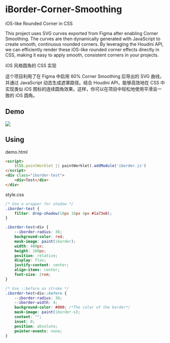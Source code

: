# iBorder-Corner-Smoothing
iOS-like Rounded Corner in CSS

This project uses SVG curves exported from Figma after enabling Corner Smoothing. The curves are then dynamically generated with JavaScript to create smooth, continuous rounded corners. By leveraging the Houdini API, we can efficiently render these iOS-like rounded corner effects directly in CSS, making it easy to apply smooth, consistent corners in your projects.

iOS 风格圆角的 CSS 实现

这个项目利用了在 Figma 中启用 60% Corner Smoothing 后导出的 SVG 曲线，并通过 JavaScript 动态生成遮罩路径。结合 Houdini API，能够高效地在 CSS 中实现类似 iOS 图标的连续圆角效果。这样，你可以在项目中轻松地使用平滑且一致的 iOS 圆角。

## Demo

![](https://github.com/1-Dot/iBorder-Corner-Smoothing/blob/main/demo2.png?raw=true)

## Using

demo.html

```html
<script>
    (CSS.paintWorklet || paintWorklet).addModule('iborder.js')
</script>
<div class="iborder-test">
    <div>Test</div>
</div>
```

style.css

```css
/* Use a wrapper for shadow */
.iborder-test {
    filter: drop-shadow(10px 10px 4px #1a73e8);
}

.iborder-test>div {
    --iborder-radius: 36;
    background-color: red;
    mask-image: paint(iborder);
    width: 400px;
    height: 100px;
    position: relative;
    display: flex;
    justify-content: center;
    align-items: center;
    font-size: 2rem;
}

/* Use ::before as stroke */
.iborder-test>div::before {
    --iborder-radius: 36;
    --iborder-width: 4;
    background-color: #000; /*The color of the border*/
    mask-image: paint(iborder-s);
    content: "";
    inset: 0;
    position: absolute;
    pointer-events: none;
}
```

